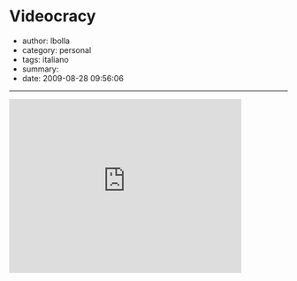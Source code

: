 # Videocracy

- author: lbolla
- category: personal
- tags: italiano
- summary: 
- date: 2009-08-28 09:56:06

----------------

<iframe width="420" height="315" src="http://www.youtube.com/embed/XbLKWgPBMH8" frameborder="0" allowfullscreen></iframe>
